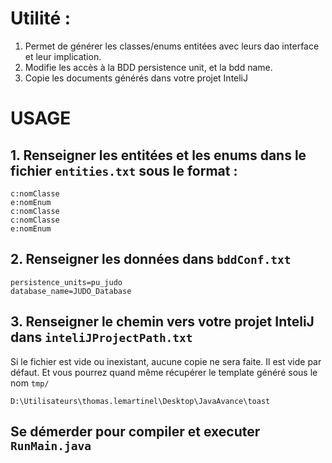 # Utilité :
1. Permet de générer les classes/enums entitées avec leurs dao interface et leur implication.
2. Modifie les accès à la BDD persistence unit, et la bdd name. 
3. Copie les documents générés dans votre projet InteliJ
# USAGE
## 1. Renseigner les entitées et les enums dans le fichier `entities.txt` sous le format :
```
c:nomClasse
e:nomEnum
c:nomClasse
c:nomClasse
e:nomEnum
```

## 2. Renseigner les données dans `bddConf.txt`
```
persistence_units=pu_judo
database_name=JUDO_Database
```

## 3. Renseigner le chemin vers votre projet InteliJ dans `inteliJProjectPath.txt`
Si le fichier est vide ou inexistant, aucune copie ne sera faite. Il est vide par défaut. Et vous pourrez quand même récupérer le template généré sous le nom `tmp/`
```
D:\Utilisateurs\thomas.lemartinel\Desktop\JavaAvance\toast
```


## Se démerder pour compiler et executer `RunMain.java`
